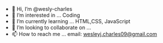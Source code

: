 - 👋 Hi, I’m @wesly-charles
- 👀 I’m interested in ... Coding   
- 🌱 I’m currently learning ... HTML,CSS, JavaScript
- 💞️ I’m looking to collaborate on ...
- 📫 How to reach me ... email: wesleyj.charles09@gmail.com

<!---
wesly-charles/wesly-charles is a ✨ special ✨ repository because its `README.md` (this file) appears on your GitHub profile.
You can click the Preview link to take a look at your changes.
--->
